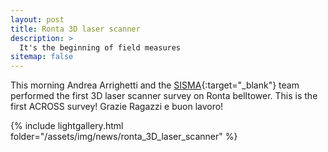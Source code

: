 ```yaml
---
layout: post
title: Ronta 3D laser scanner 
description: >
  It's the beginning of field measures
sitemap: false
---
```

This morning Andrea Arrighetti and the [SISMA](http://www.sisma2015.it){:target="_blank"}  team performed the first 3D laser scanner survey on Ronta belltower.
This is the first ACROSS survey! Grazie Ragazzi e buon lavoro!

{% include lightgallery.html folder="/assets/img/news/ronta_3D_laser_scanner" %}




